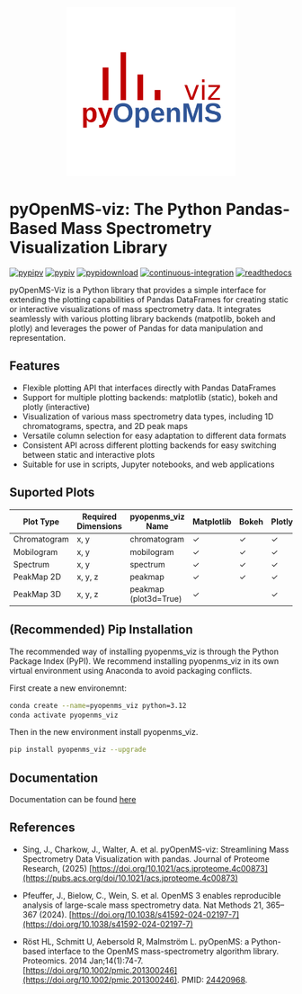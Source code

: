 <div align="center">
    <img src="https://github.com/OpenMS/pyopenms_viz/blob/main/docs/img/pyOpenMSviz_logo_color.png" alt="description" width="300"/>
</div>

# pyOpenMS-viz: The Python Pandas-Based Mass Spectrometry Visualization Library
[![pypipv](https://img.shields.io/pypi/pyversions/pyopenms_viz.svg)](https://img.shields.io/pypi/pyversions/pyopenms_viz)
[![pypiv](https://img.shields.io/pypi/v/pyopenms_viz.svg)](https://img.shields.io/pypi/v/pyopenms_viz
)
[![pypidownload](https://img.shields.io/pypi/dm/pyopenms_viz?color=orange)](https://pypistats.org/packages/pyopenms_viz)
[![continuous-integration](https://github.com/OpenMS/pyopenms_viz/actions/workflows/ci.yml/badge.svg)](https://github.com/OpenMS/pyopenms_viz/actions/workflows/ci.yml)
[![readthedocs](https://img.shields.io/readthedocs/pyopenms_viz)](https://pyopenms-viz.readthedocs.io/en/latest/index.html)


pyOpenMS-Viz is a Python library that provides a simple interface for extending the plotting capabilities of Pandas DataFrames for creating static or interactive visualizations of mass spectrometry data. It integrates seamlessly with various plotting library backends (matpotlib, bokeh and plotly) and leverages the power of Pandas for data manipulation and representation.

## Features

- Flexible plotting API that interfaces directly with Pandas DataFrames
- Support for multiple plotting backends: matplotlib (static), bokeh and plotly (interactive)
- Visualization of various mass spectrometry data types, including 1D chromatograms, spectra, and 2D peak maps
- Versatile column selection for easy adaptation to different data formats
- Consistent API across different plotting backends for easy switching between static and interactive plots
- Suitable for use in scripts, Jupyter notebooks, and web applications

## Suported Plots
| **Plot Type**   | **Required Dimensions** | **pyopenms_viz Name**                                     | **Matplotlib** | **Bokeh** | **Plotly** |
|-----------------|-------------------------|-----------------------------------------------------------|----------------|-----------|------------|
| Chromatogram    | x, y                    | chromatogram                                              | ✓              | ✓         | ✓          |
| Mobilogram      | x, y                    | mobilogram                                                | ✓              | ✓         | ✓          |
| Spectrum        | x, y                    | spectrum                                                  | ✓              | ✓         | ✓          |
| PeakMap 2D      | x, y, z                 | peakmap                                                   | ✓              | ✓         | ✓          |
| PeakMap 3D      | x, y, z                 | peakmap (plot3d=True)                                     | ✓              |           | ✓          |


## (Recommended) Pip Installation

The recommended way of installing pyopenms_viz is through the Python Package Index (PyPI). We recommend installing pyopenms_viz in its own virtual environment using Anaconda to avoid packaging conflicts.

First create a new environemnt:

```bash
conda create --name=pyopenms_viz python=3.12
conda activate pyopenms_viz 
```
Then in the new environment install pyopenms_viz.

```bash
pip install pyopenms_viz --upgrade
```

## Documentation

Documentation can be found [here](https://pyopenms-viz.readthedocs.io/en/latest/index.html)

## References

- Sing, J., Charkow, J., Walter, A. et al. pyOpenMS-viz: Streamlining Mass Spectrometry Data Visualization with pandas. Journal of Proteome Research, (2025) [https://doi.org/10.1021/acs.jproteome.4c00873](https://pubs.acs.org/doi/10.1021/acs.jproteome.4c00873)
- Pfeuffer, J., Bielow, C., Wein, S. et al. OpenMS 3 enables reproducible analysis of large-scale mass spectrometry data. Nat Methods 21, 365–367 (2024). [https://doi.org/10.1038/s41592-024-02197-7](https://doi.org/10.1038/s41592-024-02197-7)

- Röst HL, Schmitt U, Aebersold R, Malmström L. pyOpenMS: a Python-based interface to the OpenMS mass-spectrometry algorithm library. Proteomics. 2014 Jan;14(1):74-7. [https://doi.org/10.1002/pmic.201300246](https://doi.org/10.1002/pmic.201300246). PMID: [24420968](https://pubmed.ncbi.nlm.nih.gov/24420968/).

